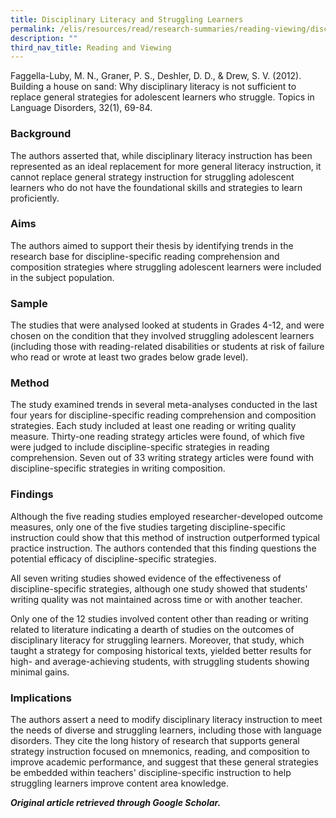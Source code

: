 ```yaml
---
title: Disciplinary Literacy and Struggling Learners
permalink: /elis/resources/read/research-summaries/reading-viewing/disciplinary-literacy-struggling-learners/
description: ""
third_nav_title: Reading and Viewing
---
```

Faggella-Luby, M. N., Graner, P. S., Deshler, D. D., & Drew, S. V. (2012). Building a house on sand: Why disciplinary literacy is not sufficient to replace general strategies for adolescent learners who struggle. Topics in Language Disorders, 32(1), 69-84.

### Background

The authors asserted that, while disciplinary literacy instruction has been represented as an ideal replacement for more general literacy instruction, it cannot replace general strategy instruction for struggling adolescent learners who do not have the foundational skills and strategies to learn proficiently.

### Aims

The authors aimed to support their thesis by identifying trends in the research base for discipline-specific reading comprehension and composition strategies where struggling adolescent learners were included in the subject population.

### Sample

The studies that were analysed looked at students in Grades 4-12, and were chosen on the condition that they involved struggling adolescent learners (including those with reading-related disabilities or students at risk of failure who read or wrote at least two grades below grade level).

### Method

The study examined trends in several meta-analyses conducted in the last four years for discipline-specific reading comprehension and composition strategies. Each study included at least one reading or writing quality measure. Thirty-one reading strategy articles were found, of which five were judged to include discipline-specific strategies in reading comprehension. Seven out of 33 writing strategy articles were found with discipline-specific strategies in writing composition.

### Findings

Although the five reading studies employed researcher-developed outcome measures, only one of the five studies targeting discipline-specific instruction could show that this method of instruction outperformed typical practice instruction. The authors contended that this finding questions the potential efficacy of discipline-specific strategies.

All seven writing studies showed evidence of the effectiveness of discipline-specific strategies, although one study showed that students' writing quality was not maintained across time or with another teacher.

Only one of the 12 studies involved content other than reading or writing related to literature indicating a dearth of studies on the outcomes of disciplinary literacy for struggling learners. Moreover, that study, which taught a strategy for composing historical texts, yielded better results for high- and average-achieving students, with struggling students showing minimal gains.

### Implications

The authors assert a need to modify disciplinary literacy instruction to meet the needs of diverse and struggling learners, including those with language disorders. They cite the long history of research that supports general strategy instruction focused on mnemonics, reading, and composition to improve academic performance, and suggest that these general strategies be embedded within teachers' discipline-specific instruction to help struggling learners improve content area knowledge.


_**Original article retrieved through Google Scholar.**_  
